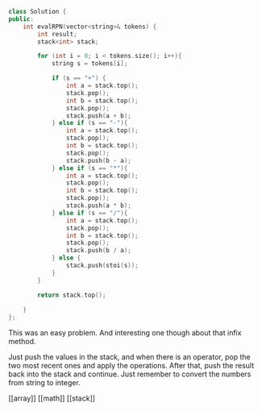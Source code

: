 ```cpp
class Solution {
public:
    int evalRPN(vector<string>& tokens) {
        int result;
        stack<int> stack;

        for (int i = 0; i < tokens.size(); i++){
            string s = tokens[i];

            if (s == "+") {
                int a = stack.top();
                stack.pop();
                int b = stack.top();
                stack.pop();
                stack.push(a + b);
            } else if (s == "-"){
                int a = stack.top();
                stack.pop();
                int b = stack.top();
                stack.pop();
                stack.push(b - a);
            } else if (s == "*"){
                int a = stack.top();
                stack.pop();
                int b = stack.top();
                stack.pop();
                stack.push(a * b);
            } else if (s == "/"){
                int a = stack.top();
                stack.pop();
                int b = stack.top();
                stack.pop();
                stack.push(b / a);
            } else {
                stack.push(stoi(s));
            }
        }

        return stack.top();
        
    }
};
```

This was an easy problem. And interesting one though about that infix method.

Just push the values in the stack, and when there is an operator, pop the two most recent ones and apply the operations. After that, push the result back into the stack and continue. Just remember to convert the numbers from string to integer.

[[array]]
[[math]]
[[stack]]